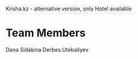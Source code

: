 Krisha.kz - alternative version, only Hotel available

# Team Members
Dana Sidakina 
Derbes Utebaliyev


